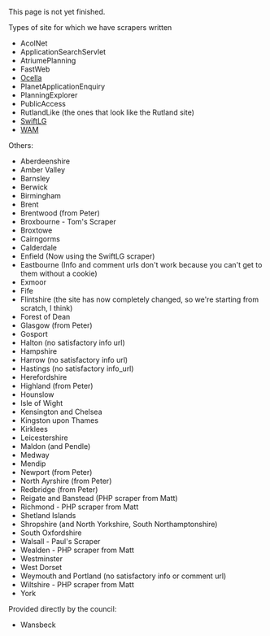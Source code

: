 This page is not yet finished.

Types of site for which we have scrapers written

  * AcolNet
  * ApplicationSearchServlet
  * AtriumePlanning
  * FastWeb
  * [Ocella](Ocella.md)
  * PlanetApplicationEnquiry
  * PlanningExplorer
  * PublicAccess
  * RutlandLike (the ones that look like the Rutland site)
  * [SwiftLG](SwiftLG.md)
  * [WAM](WAM.md)

Others:
  * Aberdeenshire
  * Amber Valley
  * Barnsley
  * Berwick
  * Birmingham
  * Brent
  * Brentwood (from Peter)
  * Broxbourne - Tom's Scraper
  * Broxtowe
  * Cairngorms
  * Calderdale
  * Enfield (Now using the SwiftLG scraper)
  * Eastbourne (Info and comment urls don't work because you can't get to them without a cookie)
  * Exmoor
  * Fife
  * Flintshire (the site has now completely changed, so we're starting from scratch, I think)
  * Forest of Dean
  * Glasgow (from Peter)
  * Gosport
  * Halton (no satisfactory info url)
  * Hampshire
  * Harrow (no satisfactory info url)
  * Hastings (no satisfactory info\_url)
  * Herefordshire
  * Highland (from Peter)
  * Hounslow
  * Isle of Wight
  * Kensington and Chelsea
  * Kingston upon Thames
  * Kirklees
  * Leicestershire
  * Maldon (and Pendle)
  * Medway
  * Mendip
  * Newport (from Peter)
  * North Ayrshire (from Peter)
  * Redbridge (from Peter)
  * Reigate and Banstead (PHP scraper from Matt)
  * Richmond - PHP scraper from Matt
  * Shetland Islands
  * Shropshire (and North Yorkshire, South Northamptonshire)
  * South Oxfordshire
  * Walsall - Paul's Scraper
  * Wealden - PHP scraper from Matt
  * Westminster
  * West Dorset
  * Weymouth and Portland (no satisfactory info or comment url)
  * Wiltshire - PHP scraper from Matt
  * York

Provided directly by the council:

  * Wansbeck